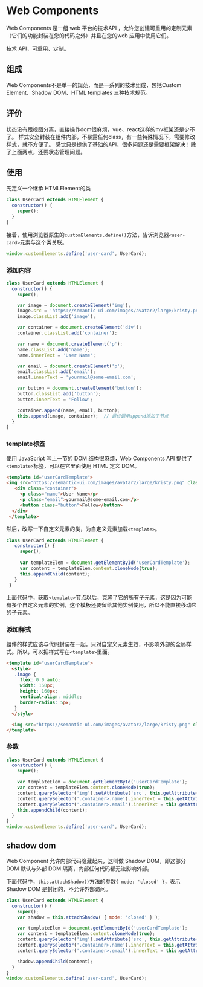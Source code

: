 # Web Components

Web Components 是一组 web 平台的技术API ，允许您创建可重用的定制元素（它们的功能封装在您的代码之外）并且在您的web 应用中使用它们。

技术 API，可重用、定制。

## 组成

Web Components不是单一的规范，而是一系列的技术组成，包括Custom Element、Shadow DOM、HTML templates 三种技术规范。

## 评价

状态没有跟视图分离，直接操作dom很麻烦，vue、react这样的mv框架还是少不了。
样式安全封装在组件内部，不暴露任何class，有一些特殊情况下，需要修改样式，就不方便了。
感觉只是提供了基础的API，很多问题还是需要框架解决！除了上面两点，还要状态管理问题。


## 使用

先定义一个继承 HTMLElement的类

```javascript
class UserCard extends HTMLElement {
  constructor() {
    super();
  }
}
```

接着，使用浏览器原生的`customElements.define()`方法，告诉浏览器`<user-card>`元素与这个类关联。

```javascript
window.customElements.define('user-card', UserCard);
```

### 添加内容

```javascript
class UserCard extends HTMLElement {
  constructor() {
    super();

    var image = document.createElement('img');
    image.src = 'https://semantic-ui.com/images/avatar2/large/kristy.png';
    image.classList.add('image');

    var container = document.createElement('div');
    container.classList.add('container');

    var name = document.createElement('p');
    name.classList.add('name');
    name.innerText = 'User Name';

    var email = document.createElement('p');
    email.classList.add('email');
    email.innerText = 'yourmail@some-email.com';

    var button = document.createElement('button');
    button.classList.add('button');
    button.innerText = 'Follow';

    container.append(name, email, button);
    this.append(image, container);  // 最终调用append添加子节点
  }
}
```

### template标签

使用 JavaScript 写上一节的 DOM 结构很麻烦，Web Components API 提供了`<template>`标签，可以在它里面使用 HTML 定义 DOM。

 ```html
 <template id="userCardTemplate">
 <img src="https://semantic-ui.com/images/avatar2/large/kristy.png" class="image">
    <div class="container">
      <p class="name">User Name</p>
      <p class="email">yourmail@some-email.com</p>
      <button class="button">Follow</button>
   </div>
  </template>
 ```


然后，改写一下自定义元素的类，为自定义元素加载`<template>`。

```js
class UserCard extends HTMLElement {
   constructor() {
     super();
 
     var templateElem = document.getElementById('userCardTemplate');
     var content = templateElem.content.cloneNode(true);
     this.appendChild(content);
   }
 }  
```

上面代码中，获取`<template>`节点以后，克隆了它的所有子元素，这是因为可能有多个自定义元素的实例，这个模板还要留给其他实例使用，所以不能直接移动它的子元素。

### 添加样式

组件的样式应该与代码封装在一起，只对自定义元素生效，不影响外部的全局样式。所以，可以把样式写在`<template>`里面。

```html
<template id="userCardTemplate">
  <style>
   .image {
     flex: 0 0 auto;
     width: 160px;
     height: 160px;
     vertical-align: middle;
     border-radius: 5px;
   }
  </style>

  <img src="https://semantic-ui.com/images/avatar2/large/kristy.png" class="image">
</template>
```



### 参数

```js
class UserCard extends HTMLElement {
  constructor() {
    super();

    var templateElem = document.getElementById('userCardTemplate');
    var content = templateElem.content.cloneNode(true);
    content.querySelector('img').setAttribute('src', this.getAttribute('image'));
    content.querySelector('.container>.name').innerText = this.getAttribute('name');
    content.querySelector('.container>.email').innerText = this.getAttribute('email')
    this.appendChild(content);
  }
}
window.customElements.define('user-card', UserCard);    
```



## shadow dom

Web Component 允许内部代码隐藏起来，这叫做 Shadow DOM，即这部分 DOM 默认与外部 DOM 隔离，内部任何代码都无法影响外部。

下面代码中，`this.attachShadow()`方法的参数`{ mode: 'closed' }`，表示 Shadow DOM 是封闭的，不允许外部访问。

```javascript
class UserCard extends HTMLElement {
  constructor() {
    super();
    var shadow = this.attachShadow( { mode: 'closed' } );

    var templateElem = document.getElementById('userCardTemplate');
    var content = templateElem.content.cloneNode(true);
    content.querySelector('img').setAttribute('src', this.getAttribute('image'));
    content.querySelector('.container>.name').innerText = this.getAttribute('name');
    content.querySelector('.container>.email').innerText = this.getAttribute('email');

    shadow.appendChild(content);
  }
}
window.customElements.define('user-card', UserCard);
```

